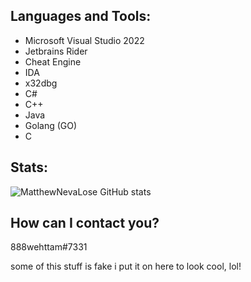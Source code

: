 ## Languages and Tools: 
- Microsoft Visual Studio 2022
- Jetbrains Rider
- Cheat Engine 
- IDA
- x32dbg
- C#
- C++
- Java
- Golang (GO)
- C

## Stats: 
![MatthewNevaLose GitHub stats](https://github-readme-stats.vercel.app/api?username=MatthewNevaLose&show_icons=true&theme=dracula) 

## How can I contact you?
888wehttam#7331








some of this stuff is fake i put it on here to look cool, lol!
